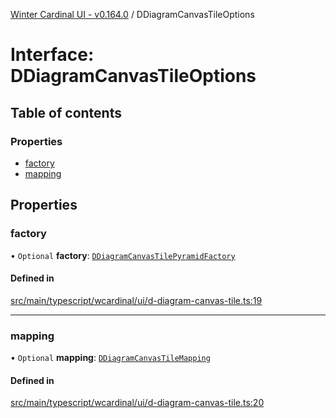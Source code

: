 [Winter Cardinal UI - v0.164.0](../index.md) / DDiagramCanvasTileOptions

# Interface: DDiagramCanvasTileOptions

## Table of contents

### Properties

- [factory](DDiagramCanvasTileOptions.md#factory)
- [mapping](DDiagramCanvasTileOptions.md#mapping)

## Properties

### factory

• `Optional` **factory**: [`DDiagramCanvasTilePyramidFactory`](../index.md#ddiagramcanvastilepyramidfactory)

#### Defined in

[src/main/typescript/wcardinal/ui/d-diagram-canvas-tile.ts:19](https://github.com/winter-cardinal/winter-cardinal-ui/blob/v0.164.0/src/main/typescript/wcardinal/ui/d-diagram-canvas-tile.ts#L19)

___

### mapping

• `Optional` **mapping**: [`DDiagramCanvasTileMapping`](DDiagramCanvasTileMapping.md)

#### Defined in

[src/main/typescript/wcardinal/ui/d-diagram-canvas-tile.ts:20](https://github.com/winter-cardinal/winter-cardinal-ui/blob/v0.164.0/src/main/typescript/wcardinal/ui/d-diagram-canvas-tile.ts#L20)
